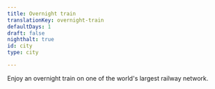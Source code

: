 ```yaml
---
title: Overnight train
translationKey: overnight-train
defaultDays: 1
draft: false
nighthalt: true
id: city
type: city

---
```

Enjoy an overnight train on one of the world's largest railway network.